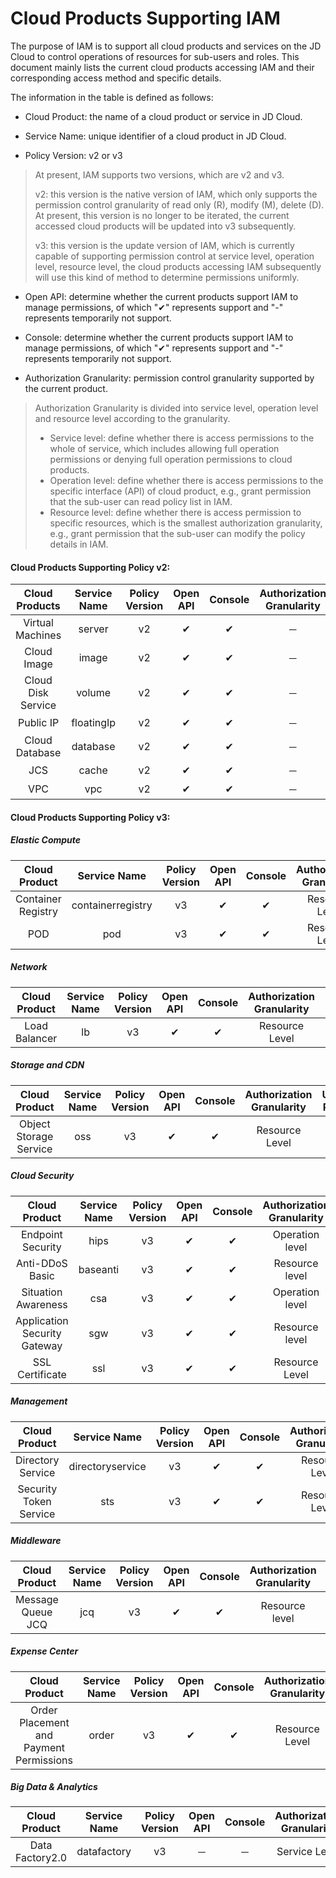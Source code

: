 # Cloud Products Supporting IAM

The purpose of IAM is to support all cloud products and services on the JD Cloud to control operations of resources for sub-users and roles. This document mainly lists the current cloud products accessing IAM and their corresponding access method and specific details.

The information in the table is defined as follows:

- Cloud Product: the name of a cloud product or service in JD Cloud.

- Service Name: unique identifier of a cloud product in JD Cloud.

- Policy Version: v2 or v3

> At present, IAM supports two versions, which are v2 and v3.
>
> v2: this version is the native version of IAM, which only supports the permission control granularity of read only (R), modify (M), delete (D). At present, this version is no longer to be iterated, the current accessed cloud products will be updated into v3 subsequently.
>
> v3: this version is the update version of IAM, which is currently capable of supporting permission control at service level, operation level, resource level, the cloud products accessing IAM subsequently will use this kind of method to determine permissions uniformly.

- Open API: determine whether the current products support IAM to manage permissions, of which "✔" represents support and "-" represents temporarily not support.

- Console: determine whether the current products support IAM to manage permissions, of which "✔" represents support and "-" represents temporarily not support.

- Authorization Granularity: permission control granularity supported by the current product.

> Authorization Granularity is divided into service level, operation level and resource level according to the granularity.
>
> - Service level: define whether there is access permissions to the whole of service, which includes allowing full operation permissions or denying full operation permissions to cloud products.
> - Operation level: define whether there is access permissions to the specific interface (API) of cloud product, e.g., grant permission that the sub-user can read policy list in IAM.
> - Resource level: define whether there is access permission to specific resources, which is the smallest authorization granularity, e.g., grant permission that the sub-user can modify the policy details in IAM.

#### Cloud Products Supporting Policy v2:
|  **Cloud Products**  | **Service Name** | **Policy Version** | **Open API** | **Console** | **Authorization Granularity** | **User Roles** | **Service Roles** |
| :----------: | :--------------: | :------: | :------: | :----: | :------: | :------: | :------: |
|    Virtual Machines    |      server      |    v2    |    ✔     |   ✔    |   －     |   －   |    －     |
|    Cloud Image    |      image       |    v2    |    ✔     |   ✔    |    －    |   －    |    －     |
|    Cloud Disk Service    |      volume      |    v2    |    ✔     |   ✔    |    －    |   －    |    －    |
|    Public IP    |    floatingIp    |    v2    |    ✔     |   ✔    |    －    |    －     |    －   |
|   Cloud Database   |     database     |    v2    |    ✔     |   ✔    |    －    |    －   |    －    |
|    JCS    |      cache       |    v2    |    ✔     |   ✔    |   －   |    －    |   －     |
|     VPC      |       vpc        |    v2    |    ✔     |   ✔    |    －    |   －    |   －     |


#### Cloud Products Supporting Policy v3:
##### Elastic Compute
|  **Cloud Product**  | **Service Name** | **Policy Version** | **Open API** | **Console** | **Authorization Granularity** | **User Role** | **Service Role** |
| :----------: | :--------------: | :------: | :------: | :----: | :------: | :------: | :------: |
| Container Registry  |       containerregistry        |    v3    |    ✔     |   ✔    |  Resource Level  |   －     |    －    |
|     POD      |       pod        |    v3    |    ✔     |   ✔    |  Resource Level  |    －    |   －    |
##### Network
|  **Cloud Product**  | **Service Name** | **Policy Version** | **Open API** | **Console** | **Authorization Granularity** | **User Role** | **Service Role** |
| :----------: | :--------------: | :------: | :------: | :----: | :------: | :------: | :------: |
|   Load Balancer   |        lb        |    v3    |    ✔     |   ✔    |  Resource Level  |   －    |   －     |
##### Storage and CDN
|  **Cloud Product**  | **Service Name** | **Policy Version** | **Open API** | **Console** | **Authorization Granularity** | **User Role** | **Service Role** |
| :----------: | :--------------: | :------: | :------: | :----: | :------: | :------: | :------: |
| Object Storage Service  |     oss       |    v3    |    ✔     |   ✔    |  Resource Level  |   －     |    －    |
##### Cloud Security
|  **Cloud Product**  | **Service Name** | **Policy Version** | **Open API** | **Console** | **Authorization Granularity** | **User Role** | **Service Role** |
| :----------: | :--------------: | :------: | :------: | :----: | :------: | :------: | :------: |
|   Endpoint Security   |       hips       |    v3    |    ✔     |   ✔    |Operation level  |   －     |   －   |
| Anti-DDoS Basic |     baseanti     |    v3    |    ✔     |   ✔    | Resource level  |   －    |   －    |
|   Situation Awareness   |       csa        |    v3    |    ✔     |   ✔    |  Operation level  |   －     |   －     |
| Application Security Gateway |       sgw        |    v3    |    ✔     |   ✔    |Resource level  |   －     |    －     |
|SSL Certificate |    ssl      |    v3    |    ✔     |   ✔    |  Resource Level  |   ✔    |    －    |
##### Management
|  **Cloud Product**  | **Service Name** | **Policy Version** | **Open API** | **Console** | **Authorization Granularity** | **User Role** | **Service Role** |
| :----------: | :--------------: | :------: | :------: | :----: | :------: | :------: | :------: |
| Directory Service |     directoryservice     |    v3    |    ✔     |   ✔    |  Resource Level  |   ✔    |    ✔   |
|Security Token Service |    sts     |    v3    |    ✔     |   ✔    |  Resource Level  |    －    |    －   |
##### Middleware
|  **Cloud Product**  | **Service Name** | **Policy Version** | **Open API** | **Console** | **Authorization Granularity** | **User Role** | **Service Role** |
| :----------: | :--------------: | :------: | :------: | :----: | :------: | :------: | :------: |
| Message Queue JCQ  |       jcq        |    v3    |    ✔     |   ✔    | Resource level  |   －     |    －    |
##### Expense Center
|  **Cloud Product**  | **Service Name** | **Policy Version** | **Open API** | **Console** | **Authorization Granularity** | **User Role** | **Service Role** |
| :----------: | :--------------: | :------: | :------: | :----: | :------: | :------: | :------: |
| Order Placement and Payment Permissions  |      order       |    v3    |   ✔       |  ✔     |  Resource Level  |   －     |    －    |
##### Big Data & Analytics
|  **Cloud Product**  | **Service Name** | **Policy Version** | **Open API** | **Console** | **Authorization Granularity** | **User Role** | **Service Role** |
| :----------: | :--------------: | :------: | :------: | :----: | :------: | :------: | :------: |
| Data Factory2.0  |       datafactory       |    v3    |   －      |  －    |  Service Level  |   －     |    －    |
